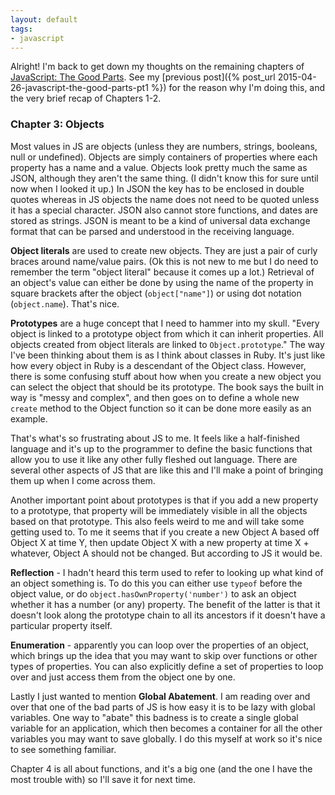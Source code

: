 ```yaml
---
layout: default
tags:
- javascript
---
```


Alright! I'm back to get down my thoughts on the remaining chapters of [JavaScript: The Good Parts](http://www.amazon.com/JavaScript-Good-Parts-Douglas-Crockford/dp/0596517742). See my [previous post]({% post_url 2015-04-26-javascript-the-good-parts-pt1 %}) for the reason why I'm doing this, and the very brief recap of Chapters 1-2.

### Chapter 3: Objects

Most values in JS are objects (unless they are numbers, strings, booleans, null or undefined). Objects are simply containers of properties where each property has a name and a value. Objects look pretty much the same as JSON, although they aren't the same thing. (I didn't know this for sure until now when I looked it up.) In JSON the key has to be enclosed in double quotes whereas in JS objects the name does not need to be quoted unless it has a special character. JSON also cannot store functions, and dates are stored as strings. JSON is meant to be a kind of universal data exchange format that can be parsed and understood in the receiving language. 

**Object literals** are used to create new objects. They are just a pair of curly braces around name/value pairs. (Ok this is not new to me but I do need to remember the term "object literal" because it comes up a lot.) Retrieval of an object's value can either be done by using the name of the property in square brackets after the object (`object["name"]`) or using dot notation (`object.name`). That's nice.

**Prototypes** are a huge concept that I need to hammer into my skull. "Every object is linked to a prototype object from which it can inherit properties. All objects created from object literals are linked to `Object.prototype`." The way I've been thinking about them is as I think about classes in Ruby. It's just like how every object in Ruby is a descendant of the Object class. However, there is some confusing stuff about how when you create a new object you can select the object that should be its prototype. The book says the built in way is "messy and complex", and then goes on to define a whole new `create` method to the Object function so it can be done more easily as an example.

That's what's so frustrating about JS to me. It feels like a half-finished language and it's up to the programmer to define the basic functions that allow you to use it like any other fully fleshed out language. There are several other aspects of JS that are like this and I'll make a point of bringing them up when I come across them.

Another important point about prototypes is that if you add a new property to a prototype, that property will be immediately visible in all the objects based on that prototype. This also feels weird to me and will take some getting used to. To me it seems that if you create a new Object A based off Object X at time Y, then update Object X with a new property at time X + whatever, Object A should not be changed. But according to JS it would be.

**Reflection** - I hadn't heard this term used to refer to looking up what kind of an object something is. To do this you can either use `typeof` before the object value, or do `object.hasOwnProperty('number')` to ask an object whether it has a number (or any) property. The benefit of the latter is that it doesn't look along the prototype chain to all its ancestors if it doesn't have a particular property itself.

**Enumeration** - apparently you can loop over the properties of an object, which brings up the idea that you may want to skip over functions or other types of properties. You can also explicitly define a set of properties to loop over and just access them from the object one by one.

Lastly I just wanted to mention **Global Abatement**. I am reading over and over that one of the bad parts of JS is how easy it is to be lazy with global variables. One way to "abate" this badness is to create a single global variable for an application, which then becomes a container for all the other variables you may want to save globally. I do this myself at work so it's nice to see something familiar.

Chapter 4 is all about functions, and it's a big one (and the one I have the most trouble with) so I'll save it for next time.
